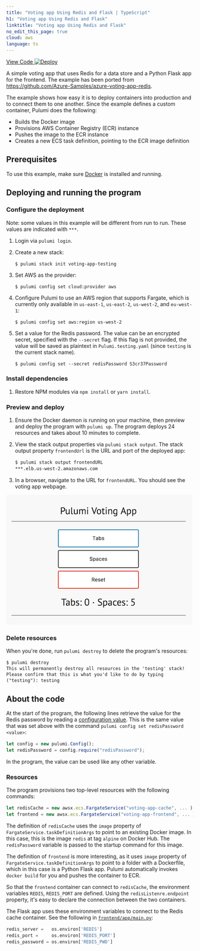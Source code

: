 ```yaml
---
title: "Voting app Using Redis and Flask | TypeScript"
h1: "Voting app Using Redis and Flask"
linktitle: "Voting app Using Redis and Flask"
no_edit_this_page: true
cloud: aws
language: ts
---
```


<!-- WARNING: this page was generated by a tool. Do not edit it by hand. -->
<!-- To change it, please see https://github.com/pulumi/docs/tree/master/tools/mktutorial. -->

<p class="mb-4 flex">
    <a class="flex flex-wrap items-center rounded text-xs text-white bg-blue-600 border-2 border-blue-600 px-2 mr-2 whitespace-no-wrap hover:text-white" style="height: 32px" href="https://github.com/pulumi/examples/tree/master/aws-ts-voting-app" target="_blank">
        <span><i class="fab fa-github pr-2"></i> View Code</span>
    </a>
    <a href="https://app.pulumi.com/new?template=https://github.com/pulumi/examples/tree/master/aws-ts-voting-app" target="_blank">
        <img src="https://get.pulumi.com/new/button.svg" alt="Deploy">
    </a>
</p>


A simple voting app that uses Redis for a data store and a Python Flask app for the frontend. The example has been ported from https://github.com/Azure-Samples/azure-voting-app-redis.

The example shows how easy it is to deploy containers into production and to connect them to one another. Since the example defines a custom container, Pulumi does the following:
- Builds the Docker image
- Provisions AWS Container Registry (ECR) instance
- Pushes the image to the ECR instance
- Creates a new ECS task definition, pointing to the ECR image definition

## Prerequisites

To use this example, make sure [Docker](https://docs.docker.com/engine/installation/) is installed and running.

## Deploying and running the program

### Configure the deployment

Note: some values in this example will be different from run to run.  These values are indicated
with `***`.

1.  Login via `pulumi login`.

1.  Create a new stack:

    ```
    $ pulumi stack init voting-app-testing
    ```

1.  Set AWS as the provider:

    ```
    $ pulumi config set cloud:provider aws
    ```

1.  Configure Pulumi to use an AWS region that supports Fargate, which is currently only available in `us-east-1`, `us-east-2`, `us-west-2`, and `eu-west-1`:

    ```
    $ pulumi config set aws:region us-west-2
    ```

1.  Set a value for the Redis password. The value can be an encrypted secret, specified with the `--secret` flag. If this flag is not provided, the value will be saved as plaintext in `Pulumi.testing.yaml` (since `testing` is the current stack name).

    ```
    $ pulumi config set --secret redisPassword S3cr37Password
    ```

### Install dependencies

1.  Restore NPM modules via `npm install` or `yarn install`.

### Preview and deploy

1.  Ensure the Docker daemon is running on your machine, then preview and deploy the program with `pulumi up`. The program deploys 24 resources and takes about 10 minutes to complete.

1.  View the stack output properties via `pulumi stack output`. The stack output property `frontendUrl` is the URL and port of the deployed app:

    ```bash
    $ pulumi stack output frontendURL
    ***.elb.us-west-2.amazonaws.com
    ```

1.  In a browser, navigate to the URL for `frontendURL`. You should see the voting app webpage.

   ![Voting app screenshot](https://raw.githubusercontent.com/pulumi/examples/master/aws-ts-voting-app/voting-app-webpage.png)

### Delete resources

When you're done, run `pulumi destroy` to delete the program's resources:

```
$ pulumi destroy
This will permanently destroy all resources in the 'testing' stack!
Please confirm that this is what you'd like to do by typing ("testing"): testing
```

## About the code

At the start of the program, the following lines retrieve the value for the Redis password by reading a [configuration value](https://www.pulumi.com/docs/reference/config/). This is the same value that was set above with the command `pulumi config set redisPassword <value>`:

```typescript
let config = new pulumi.Config();
let redisPassword = config.require("redisPassword");
```

In the program, the value can be used like any other variable.

### Resources

The program provisions two top-level resources with the following commands:

```typescript
let redisCache = new awsx.ecs.FargateService("voting-app-cache", ... )
let frontend = new awsx.ecs.FargateService("voting-app-frontend", ... )
```

The definition of `redisCache` uses the `image` property of `FargateService.taskDefinitionArgs` to point to an existing Docker image. In this case, this is the image `redis` at tag `alpine` on Docker Hub. The `redisPassword` variable is passed to the startup command for this image.

The definition of `frontend` is more interesting, as it uses `image` property of `FargateService.taskDefinitionArgs` to point to a folder with a Dockerfile, which in this case is a Python Flask app. Pulumi automatically invokes `docker build` for you and pushes the container to ECR.

So that the `frontend` container can connect to `redisCache`, the environment variables `REDIS`, `REDIS_PORT` are defined. Using the `redisListenre.endpoint` property, it's easy to declare the connection between the two containers.

The Flask app uses these environment variables to connect to the Redis cache container. See the following in [`frontend/app/main.py`](https://github.com/pulumi/examples/blob/master/aws-ts-voting-app/frontend/app/main.py):

```python
redis_server =   os.environ['REDIS']
redis_port =     os.environ['REDIS_PORT']
redis_password = os.environ['REDIS_PWD']
```

